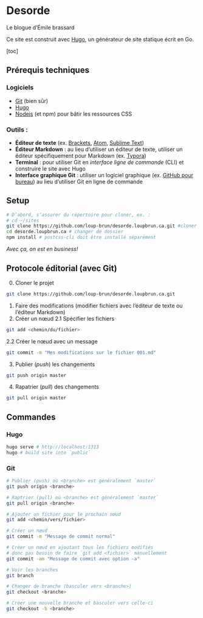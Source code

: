 # Desorde

Le blogue d’Émile brassard

Ce site est construit avec [Hugo](https://gohugo.io/), un générateur de site statique écrit en Go.

[toc]

## Prérequis techniques

### Logiciels

* [Git](https://git-scm.com/) (bien sûr)
* [Hugo](https://gohugo.io/)
* [Nodejs](https://nodejs.org/fr) (et npm) pour bâtir les ressources CSS

### Outils :

* **Éditeur de texte** (ex. [Brackets](http://brackets.io/), [Atom](https://atom.io/), [Sublime Text](http://www.sublimetext.com/))
* **Éditeur Markdown** : au lieu d’utiliser un éditeur de texte, utiliser un éditeur spécifiquement pour Markdown (ex. [Typora](http://www.sublimetext.com/))
* **Terminal** : pour utiliser Git en _interface ligne de commande_ (CLI) et construire le site avec Hugo
* **Interface graphique Git** : utiliser un logiciel graphique (ex. [GitHub pour bureau](https://desktop.github.com/)) au lieu d’utiliser Git en ligne de commande

## Setup

```bash
# D’abord, s’assurer du répertoire pour cloner, ex. :
# cd ~/sites
git clone https://github.com/loup-brun/desorde.loupbrun.ca.git #cloner
cd desorde.loupbrun.ca # changer de dossier
npm install # postcss-cli doit être installé séparément
```

_Avec ça, on est en business!_

## Protocole éditorial (avec Git)

0. Cloner le projet  
```bash
git clone https://github.com/loup-brun/desorde.loupbrun.ca.git
```
1. Faire des modifications (modifier fichiers avec l’éditeur de texte ou l’éditeur Markdown)
2. Créer un nœud
2.1 Spécifier les fichiers
```bash
git add <chemin/du/fichier>
```
2.2 Créer le nœud avec un message
```bash
git commit -m "Mes modifications sur le fichier 001.md"
```
3. Publier (_push_) les changements
```bash
git push origin master
```
4. Rapatrier (_pull_) des changements
```bash
git pull origin master
```


## Commandes

### Hugo

```bash
hugo serve # http://localhost:1313
hugo # build site into `public`
```

### Git

```bash
# Publier (push) où <branche> est généralement `master`
git push origin <branche>

# Raptrier (pull) où <branche> est généralement `master`
git pull origin <branche>

# Ajouter un fichier pour le prochain nœud
git add <chemin/vers/fichier>

# Créer un nœud
git commit -m "Message de commit normal"

# Créer un nœud en ajoutant tous les fichiers modifiés
# donc pas besoin de faire `git add <fichier>` manuellement
git commit -am "Message de commit avec option -a"

# Voir les branches
git branch

# Changer de branche (basculer vers <branche>)
git checkout <branche>

# Créer une nouvelle branche et basculer vers celle-ci
git checkout -b <branche>
```

